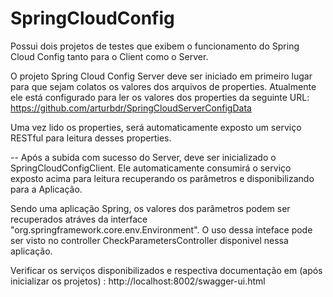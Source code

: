 # SpringCloudConfig
Possui dois projetos de testes que exibem o funcionamento do Spring Cloud Config tanto para o Client como o Server.

O projeto Spring Cloud Config Server deve ser iniciado em primeiro lugar para que sejam colatos os valores dos arquivos de properties.
Atualmente ele está configurado para ler os valores dos properties da seguinte URL:
https://github.com/arturbdr/SpringCloudServerConfigData

Uma vez lido os properties, será automaticamente exposto um serviço RESTful para leitura desses properties.

--
Após a subida com sucesso do Server, deve ser inicializado o SpringCloudConfigClient. Ele automaticamente consumirá o serviço exposto acima para leitura 
recuperando os parâmetros e disponibilizando para a Aplicação.

Sendo uma aplicação Spring, os valores dos parâmetros podem ser recuperados atráves da interface "org.springframework.core.env.Environment".
O uso dessa inteface pode ser visto no controller CheckParametersController disponivel nessa aplicação.

Verificar os serviços disponibilizados e respectiva documentação em (após inicializar os projetos) :
http://localhost:8002/swagger-ui.html
